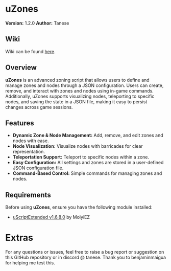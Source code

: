 # uZones

**Version:** 1.2.0
**Author:** Tanese  

## Wiki

Wiki can be found [here](https://github.com/Luis-Tanese/uZones/wiki/Home).

## Overview

**uZones** is an advanced zoning script that allows users to define and manage zones and nodes through a JSON configuration. Users can create, remove, and interact with zones and nodes using in-game commands. Additionally, uZones supports visualizing nodes, teleporting to specific nodes, and saving the state in a JSON file, making it easy to persist changes across game sessions.

## Features
- **Dynamic Zone & Node Management:** Add, remove, and edit zones and nodes with ease.
- **Node Visualization:** Visualize nodes with barricades for clear representation.
- **Teleportation Support:** Teleport to specific nodes within a zone.
- **Easy Configuration:** All settings and zones are stored in a user-defined JSON configuration file.
- **Command-Based Control:** Simple commands for managing zones and nodes.

## Requirements

Before using **uZones**, ensure you have the following module installed:

- [uScriptExtended v1.6.8.0](https://github.com/MolyiEZ/uScriptExtended/releases/tag/v1.6.8.0) by MolyiEZ

# Extras
For any questions or issues, feel free to raise a bug report or suggestion on this GitHub repository or in discord @ tanese.
Thank you to benjaminmaigua for helping me test this.
